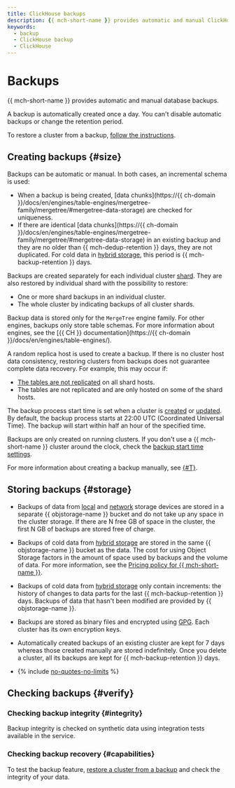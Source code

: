 ```yaml
---
title: ClickHouse backups
description: {{ mch-short-name }} provides automatic and manual ClickHouse database backups. Backups take up space in the storage allocated to the cluster. Backups are automatically created once a day. The backup process start time is set when a cluster is created or updated.
keywords:
  - backup
  - ClickHouse backup
  - ClickHouse
---
```


# Backups

{{ mch-short-name }} provides automatic and manual database backups.

A backup is automatically created once a day. You can't disable automatic backups or change the retention period.

To restore a cluster from a backup, [follow the instructions](../operations/cluster-backups.md#restore).

## Creating backups {#size}

Backups can be automatic or manual. In both cases, an incremental schema is used:

* When a backup is being created, [data chunks](https://{{ ch-domain }}/docs/en/engines/table-engines/mergetree-family/mergetree/#mergetree-data-storage) are checked for uniqueness.
* If there are identical [data chunks](https://{{ ch-domain }}/docs/en/engines/table-engines/mergetree-family/mergetree/#mergetree-data-storage) in an existing backup and they are no older than {{ mch-dedup-retention }} days, they are not duplicated. For cold data in [hybrid storage](storage.md#hybrid-storage-features), this period is {{ mch-backup-retention }} days.

Backups are created separately for each individual cluster [shard](./sharding.md). They are also restored by individual shard with the possibility to restore:

* One or more shard backups in an individual cluster.
* The whole cluster by indicating backups of all cluster shards.

Backup data is stored only for the `MergeTree` engine family. For other engines, backups only store table schemas. For more information about engines, see the [{{ CH }} documentation](https://{{ ch-domain }}/docs/en/engines/table-engines/).

A random replica host is used to create a backup. If there is no cluster host data consistency, restoring clusters from backups does not guarantee complete data recovery. For example, this may occur if:

* [The tables are not replicated](replication.md#replicated-tables) on all shard hosts.
* The tables are not replicated and are only hosted on some of the shard hosts.

The backup process start time is set when a cluster is [created](../operations/cluster-create.md) or [updated](../operations/update.md#change-additional-settings). By default, the backup process starts at 22:00 UTC (Coordinated Universal Time). The backup will start within half an hour of the specified time.

Backups are only created on running clusters. If you don't use a {{ mch-short-name }} cluster around the clock, check the [backup start time settings](../operations/update.md#change-additional-settings).

For more information about creating a backup manually, see [{#T}](../operations/cluster-backups.md).

## Storing backups {#storage}

* Backups of data from [local](storage.md) and [network](storage.md) storage devices are stored in a separate {{ objstorage-name }} bucket and do not take up any space in the cluster storage. If there are N free GB of space in the cluster, the first N GB of backups are stored free of charge.

* Backups of cold data from [hybrid storage](storage.md#hybrid-storage-features) are stored in the same {{ objstorage-name }} bucket as the data. The cost for using Object Storage factors in the amount of space used by backups and the volume of data.
        For more information, see the [Pricing policy for {{ mch-short-name }}](../pricing.md#rules-storage).
* Backups of cold data from [hybrid storage](storage.md#hybrid-storage-features) only contain increments: the history of changes to data parts for the last {{ mch-backup-retention }} days. Backups of data that hasn't been modified are provided by {{ objstorage-name }}.

* Backups are stored as binary files and encrypted using [GPG](https://en.wikipedia.org/wiki/GNU_Privacy_Guard). Each cluster has its own encryption keys.

* Automatically created backups of an existing cluster are kept for 7 days whereas those created manually are stored indefinitely. Once you delete a cluster, all its backups are kept for {{ mch-backup-retention }} days.

* {% include [no-quotes-no-limits](../../_includes/mdb/backups/no-quotes-no-limits.md) %}

## Checking backups {#verify}

### Checking backup integrity {#integrity}

Backup integrity is checked on synthetic data using integration tests available in the service.

### Checking backup recovery {#capabilities}

To test the backup feature, [restore a cluster from a backup](../operations/cluster-backups.md) and check the integrity of your data.
